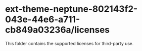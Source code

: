 # ext-theme-neptune-802143f2-043e-44e6-a711-cb849a03236a/licenses

This folder contains the supported licenses for third-party use.
